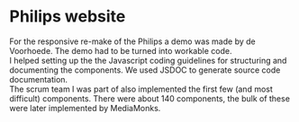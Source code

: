 <!--
  id: 2294
  slug: philips-website
  type: fortpolio
  categories: javascript, frontend, video, mobile
  tags: HTML, Javascript, Less, scrum, JSDoc
  clients: De Voorhoede
  collaboration: Philips
  prizes: 
  thumbnail: Philips-Consumenten-producten-e1437373928995.jpg
  image: Philips-Consumenten-producten-e1437373928995.jpg
  images: Philips-Consumenten-producten-e1437373928995.jpg, De-Philips-SHAVER-Series-9000-SensoTouch-Scheerapparaat-voor-nat-droog-scheren-RQ1275-16-Scheerapparaat-voor-nat-droog-scheren-kopen-e1437373812808.jpg, Philips-GEZICHT-Scheerapparaten-e1437373862527.jpg, DEC_Compare_Page_v1.png, 01_CAT_Shavers.png, 03_PDP_Shavers.png, 09_PDP_Coffee.png, DEC_Grid_Latest_small_banner.png, PDP_CRP_overview_v1.png, PDP_CRP_reviews_v1.png
  inCv: true
  inPortfolio: true
  dateFrom: 2013-05-01
  dateTo: 2013-07-01
-->

# Philips website

<p>For the responsive re-make of the Philips a demo was made by de Voorhoede. The demo had to be turned into workable code.<br />
I helped setting up the the Javascript coding guidelines for structuring and documenting the components. We used JSDOC to generate source code documentation.<br />
The scrum team I was part of also implemented the first few (and most difficult) components. There were about 140 components, the bulk of these were later implemented by MediaMonks.</p>